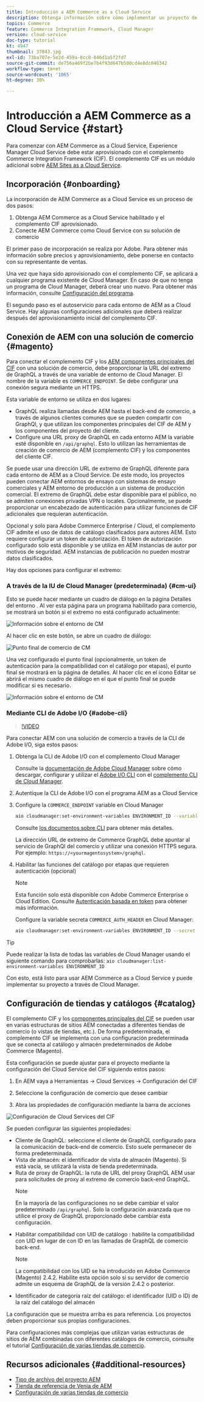 ```yaml
---
title: Introducción a AEM Commerce as a Cloud Service
description: Obtenga información sobre cómo implementar un proyecto de AEM habilitado para comercio en un entorno de AEM en ejecución as a Cloud Service. Utilice las funciones de Adobe Cloud Manager y una canalización CI/CD para crear la tienda de referencia de Venia en un entorno en ejecución.
topics: Commerce
feature: Commerce Integration Framework, Cloud Manager
version: cloud-service
doc-type: tutorial
kt: 4947
thumbnail: 37843.jpg
exl-id: 73ba707e-5e2d-459a-8cc8-846d1a5f2fd7
source-git-commit: de756a469f2be7b4f93d647b500cd4e8dc046342
workflow-type: tm+mt
source-wordcount: '1065'
ht-degree: 30%

---
```


# Introducción a AEM Commerce as a Cloud Service {#start}

Para comenzar con AEM Commerce as a Cloud Service, Experience Manager Cloud Service debe estar aprovisionado con el complemento Commerce Integration Framework (CIF). El complemento CIF es un módulo adicional sobre [AEM Sites as a Cloud Service](https://experienceleague.adobe.com/docs/experience-manager-cloud-service/sites/home.html).

## Incorporación {#onboarding}

La incorporación de AEM Commerce as a Cloud Service es un proceso de dos pasos:

1. Obtenga AEM Commerce as a Cloud Service habilitado y el complemento CIF aprovisionado.
2. Conecte AEM Commerce como Cloud Service con su solución de comercio

El primer paso de incorporación se realiza por Adobe. Para obtener más información sobre precios y aprovisionamiento, debe ponerse en contacto con su representante de ventas.

Una vez que haya sido aprovisionado con el complemento CIF, se aplicará a cualquier programa existente de Cloud Manager. En caso de que no tenga un programa de Cloud Manager, deberá crear uno nuevo. Para obtener más información, consulte [Configuración del programa](https://experienceleague.adobe.com/docs/experience-manager-cloud-manager/using/getting-started/setting-up-program.html).

El segundo paso es el autoservicio para cada entorno de AEM as a Cloud Service. Hay algunas configuraciones adicionales que deberá realizar después del aprovisionamiento inicial del complemento CIF.

## Conexión de AEM con una solución de comercio {#magento}

Para conectar el complemento CIF y los [AEM componentes principales del CIF](https://github.com/adobe/aem-core-cif-components) con una solución de comercio, debe proporcionar la URL del extremo de GraphQL a través de una variable de entorno de Cloud Manager. El nombre de la variable es `COMMERCE_ENDPOINT`. Se debe configurar una conexión segura mediante un HTTPS.

Esta variable de entorno se utiliza en dos lugares:

- GraphQL realiza llamadas desde AEM hasta el back-end de comercio, a través de algunos clientes comunes que se pueden compartir con GraphQl, y que utilizan los componentes principales del CIF de AEM y los componentes del proyecto del cliente.
- Configure una URL proxy de GraphQL en cada entorno AEM la variable esté disponible en `/api/graphql`. Esto lo utilizan las herramientas de creación de comercio de AEM (complemento CIF) y los componentes del cliente CIF.

Se puede usar una dirección URL de extremo de GraphQL diferente para cada entorno de AEM as a Cloud Service. De este modo, los proyectos pueden conectar AEM entornos de ensayo con sistemas de ensayo comerciales y AEM entorno de producción a un sistema de producción comercial. El extremo de GraphQL debe estar disponible para el público, no se admiten conexiones privadas VPN o locales. Opcionalmente, se puede proporcionar un encabezado de autenticación para utilizar funciones de CIF adicionales que requieran autenticación.

Opcional y solo para Adobe Commerce Enterprise / Cloud, el complemento CIF admite el uso de datos de catálogo clasificados para autores AEM. Esto requiere configurar un token de autorización. El token de autorización configurado solo está disponible y se utiliza en AEM instancias de autor por motivos de seguridad. AEM instancias de publicación no pueden mostrar datos clasificados.

Hay dos opciones para configurar el extremo:

### A través de la IU de Cloud Manager (predeterminada) {#cm-ui}

Esto se puede hacer mediante un cuadro de diálogo en la página Detalles del entorno . Al ver esta página para un programa habilitado para comercio, se mostrará un botón si el extremo no está configurado actualmente:

![Información sobre el entorno de CM](/help/commerce-cloud/assets/commerce-cmui.png)

Al hacer clic en este botón, se abre un cuadro de diálogo:

![Punto final de comercio de CM](/help/commerce-cloud/assets/commerce-cm-endpoint.png)

Una vez configurado el punto final (opcionalmente, un token de autenticación para la compatibilidad con el catálogo por etapas), el punto final se mostrará en la página de detalles. Al hacer clic en el icono Editar se abrirá el mismo cuadro de diálogo en el que el punto final se puede modificar si es necesario.

![Información sobre el entorno de CM](/help/commerce-cloud/assets/commerce-cmui-done.png)

### Mediante CLI de Adobe I/O {#adobe-cli}

>[!VIDEO](https://video.tv.adobe.com/v/37843?quality=12&learn=on)

Para conectar AEM con una solución de comercio a través de la CLI de Adobe I/O, siga estos pasos:

1. Obtenga la CLI de Adobe I/O con el complemento Cloud Manager

   Consulte la [documentación de Adobe Cloud Manager](https://experienceleague.adobe.com/docs/experience-manager-cloud-manager/using/introduction-to-cloud-manager.html?lang=es) sobre cómo descargar, configurar y utilizar el [Adobe I/O CLI](https://github.com/adobe/aio-cli) con el [complemento CLI de Cloud Manager](https://github.com/adobe/aio-cli-plugin-cloudmanager).

2. Autentique la CLI de Adobe I/O con el programa AEM as a Cloud Service

3. Configure la `COMMERCE_ENDPOINT` variable en Cloud Manager

   ```bash
   aio cloudmanager:set-environment-variables ENVIRONMENT_ID --variable COMMERCE_ENDPOINT "<Magento GraphQL endpoint URL>"
   ```

   Consulte [los documentos sobre CLI](https://github.com/adobe/aio-cli-plugin-cloudmanager#aio-cloudmanagerset-environment-variables-environmentid) para obtener más detalles.

   La dirección URL de extremo de Commerce GraphQL debe apuntar al servicio de GraphQl del comercio y utilizar una conexión HTTPS segura. Por ejemplo: `https://<yourmagentosystem>/graphql`.

4. Habilitar las funciones del catálogo por etapas que requieren autenticación (opcional)

   >[!NOTE]
   >
   >Esta función solo está disponible con Adobe Commerce Enterprise o Cloud Edition. Consulte [Autenticación basada en token](https://devdocs.magento.com/guides/v2.4/get-started/authentication/gs-authentication-token.html#integration-tokens) para obtener más información.

   Configure la variable secreta `COMMERCE_AUTH_HEADER` en Cloud Manager:

   ```bash
   aio cloudmanager:set-environment-variables ENVIRONMENT_ID --secret COMMERCE_AUTH_HEADER "Authorization: Bearer <Access Token>"
   ```

>[!TIP]
>
>Puede realizar la lista de todas las variables de Cloud Manager usando el siguiente comando para comprobarlas: `aio cloudmanager:list-environment-variables ENVIRONMENT_ID`

Con esto, está listo para usar AEM Commerce as a Cloud Service y puede implementar su proyecto a través de Cloud Manager.

## Configuración de tiendas y catálogos {#catalog}

El complemento CIF y los [componentes principales del CIF](https://github.com/adobe/aem-core-cif-components) se pueden usar en varias estructuras de sitios AEM conectadas a diferentes tiendas de comercio (o vistas de tiendas, etc.). De forma predeterminada, el complemento CIF se implementa con una configuración predeterminada que se conecta al catálogo y almacén predeterminados de Adobe Commerce (Magento).

Esta configuración se puede ajustar para el proyecto mediante la configuración del Cloud Service del CIF siguiendo estos pasos:

1. En AEM vaya a Herramientas -> Cloud Services -> Configuración del CIF

2. Seleccione la configuración de comercio que desee cambiar

3. Abra las propiedades de configuración mediante la barra de acciones

![Configuración de Cloud Services del CIF](/help/commerce-cloud/assets/cif-cloud-service-config.png)

Se pueden configurar las siguientes propiedades:

- Cliente de GraphQL: seleccione el cliente de GraphQL configurado para la comunicación de back-end de comercio. Esto suele permanecer de forma predeterminada.
- Vista de almacén: el identificador de vista de almacén (Magento). Si está vacía, se utilizará la vista de tienda predeterminada.
- Ruta de proxy de GraphQL: la ruta de URL del proxy GraphQL AEM usar para solicitudes de proxy al extremo de comercio back-end GraphQL.
   >[!NOTE]
   >
   > En la mayoría de las configuraciones no se debe cambiar el valor predeterminado `/api/graphql`. Solo la configuración avanzada que no utilice el proxy de GraphQL proporcionado debe cambiar esta configuración.
- Habilitar compatibilidad con UID de catálogo : habilite la compatibilidad con UID en lugar de con ID en las llamadas de GraphQL de comercio back-end.
   >[!NOTE]
   >
   > La compatibilidad con los UID se ha introducido en Adobe Commerce (Magento) 2.4.2. Habilite esta opción solo si su servidor de comercio admite un esquema de GraphQL de la versión 2.4.2 o posterior.
- Identificador de categoría raíz del catálogo: el identificador (UID o ID) de la raíz del catálogo del almacén

La configuración que se muestra arriba es para referencia. Los proyectos deben proporcionar sus propias configuraciones.

Para configuraciones más complejas que utilizan varias estructuras de sitios de AEM combinadas con diferentes catálogos de comercio, consulte el tutorial [Configuración de varias tiendas de comercio](configuring/multi-store-setup.md).

## Recursos adicionales {#additional-resources}

- [Tipo de archivo del proyecto AEM](https://github.com/adobe/aem-project-archetype)
- [Tienda de referencia de Venia de AEM](https://github.com/adobe/aem-cif-guides-venia)
- [Configuración de varias tiendas de comercio](configuring/multi-store-setup.md)
